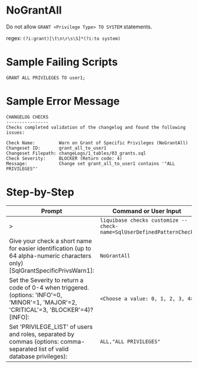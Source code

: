 # NoGrantAll

Do not allow `GRANT <Privilege Type> TO SYSTEM` statements.

regex: `(?i:grant)[\t\n\r\s\S]*(?i:to system)`

# Sample Failing Scripts
```
GRANT ALL PRIVILEGES TO user1;
```

# Sample Error Message
```
CHANGELOG CHECKS
----------------
Checks completed validation of the changelog and found the following issues:

Check Name:         Warn on Grant of Specific Privileges (NoGrantAll)
Changeset ID:       grant_all_to_user1
Changeset Filepath: changeLogs/1_tables/03_grants.sql
Check Severity:     BLOCKER (Return code: 4)
Message:            Change set grant_all_to_user1 contains '"ALL PRIVILEGES"'
```
# Step-by-Step

| Prompt | Command or User Input |
| ------ | ----------------------|
| > | `liquibase checks customize --check-name=SqlUserDefinedPatternCheck` |
| Give your check a short name for easier identification (up to 64 alpha-numeric characters only) [SqlGrantSpecificPrivsWarn1]: | `NoGrantAll` |
| Set the Severity to return a code of 0-4 when triggered. (options: 'INFO'=0, 'MINOR'=1, 'MAJOR'=2, 'CRITICAL'=3, 'BLOCKER'=4)? [INFO]: | `<Choose a value: 0, 1, 2, 3, 4>` |
| Set 'PRIVILEGE_LIST' of users and roles, separated by commas (options: comma-separated list of valid database privileges): | `ALL,"ALL PRIVILEGES"` |


